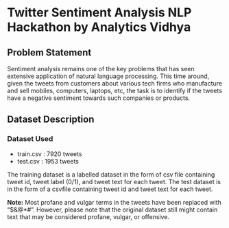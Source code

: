 # Twitter Sentiment Analysis NLP Hackathon by Analytics Vidhya
## Problem Statement
Sentiment analysis remains one of the key problems that has seen extensive application of natural language processing. This time around, given the tweets from customers about various tech firms who manufacture and sell mobiles, computers, laptops, etc, the task is to identify if the tweets have a negative sentiment towards such companies or products.

## Dataset Description
### Dataset Used
- train.csv : 7920 tweets
- test.csv : 1953 tweets

The training dataset is a labelled dataset in the form of csv file containing tweet id, tweet label (0/1), and tweet text for each tweet. The test dataset is in the form of a csvfile containing tweet id and tweet text for each tweet.

**Note:** Most profane and vulgar terms in the tweets have been replaced with “$&@*#”. However, please note that the original dataset still might contain text that may be considered profane, vulgar, or offensive.